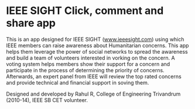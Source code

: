 IEEE SIGHT Click, comment and share app
=================================

This is an app designed for IEEE SIGHT (www.ieeesight.com) using which IEEE members can raise awareness about Humanitarian concerns. This app helps them leverage the power of social networks to spread the awareness and build a team of volunteers interested in vorking on the concern. A voting system helps members show their support for a concern and participate in the process of determining the priority of concerns. Afterwards, an expert panel from IEEE will review the top rated concerns and provide technical and financial support in soving them.

Designed and developed by Rahul R, College of Engineering Trivandrum (2010-14), IEEE SB CET volunteer.
